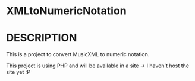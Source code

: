 XMLtoNumericNotation
====================

DESCRIPTION
===========

This is a project to convert MusicXML to numeric notation.

This project is using PHP and will be available in a site -> I haven't host the site yet :P
